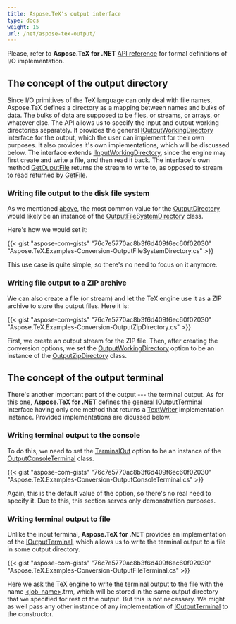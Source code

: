 ```yaml
---
title: Aspose.TeX's output interface
type: docs
weight: 15
url: /net/aspose-tex-output/
---
```


Please, refer to **Aspose.TeX for .NET** [API reference](https://apireference.aspose.com/tex/net/aspose.tex.io) for formal definitions of I/O implementation.

## **The concept of the output directory**
Since I/O primitives of the TeX language can only deal with file names, Aspose.TeX defines a directory as a mapping between names and bulks of data. The bulks of data are supposed to be files, or streams, or arrays, or whatever else. The API allows us to specify the input and output working directories separately. It provides the general [IOutputWorkingDirectory](https://apireference.aspose.com/tex/net/aspose.tex.io/ioutputworkingdirectory) interface for the output, which the user can implement for their own purposes. It also provides it's own implementations, which will be discussed below. The interface extends [IInputWorkingDirectory](https://apireference.aspose.com/tex/net/aspose.tex.io/iinputworkingdirectory), since the engine may first create and write a file, and then read it back. The interface's own method [GetOuputFile](https://apireference.aspose.com/tex/net/aspose.tex.io/ioutputworkingdirectory/methods/getoutputfile) returns the stream to write to, as opposed to stream to read returned by [GetFile](https://apireference.aspose.com/tex/net/aspose.tex.io/iinputworkingdirectory/methods/getfile).

### **Writing file output to the disk file system**

As we mentioned [above](/tex/net/latex-to-png/), the most common value for the [OutputDirectory](https://apireference.aspose.com/tex/net/aspose.tex/texoptions/properties/outputworkingdirectory) would likely be an instance of the [OutputFileSystemDirectory](https://apireference.aspose.com/tex/net/aspose.tex.io/outputfilesystemdirectory) class.

Here's how we would set it:

{{< gist "aspose-com-gists" "76c7e5770ac8b3f6d409f6ec60f02030" "Aspose.TeX.Examples-Conversion-OutputFileSystemDirectory.cs" >}}

This use case is quite simple, so there's no need to focus on it anymore.

### **Writing file output to a ZIP archive**

We can also create a file (or stream) and let the TeX engine use it as a ZIP archive to store the output files. Here it is:

{{< gist "aspose-com-gists" "76c7e5770ac8b3f6d409f6ec60f02030" "Aspose.TeX.Examples-Conversion-OutputZipDirectory.cs" >}}

First, we create an output stream for the ZIP file. Then, after creating the conversion options, we set the [OutputWorkingDirectory](https://apireference.aspose.com/tex/net/aspose.tex/texoptions/properties/outputworkingdirectory) option to be an instance of the [OutputZipDirectory](https://apireference.aspose.com/tex/net/aspose.tex.io/outputzipdirectory) class.

## **The concept of the output terminal**

There's another important part of the output --- the terminal output. As for this one, **Aspose.TeX for .NET** defines the general [IOutputTerminal](https://apireference.aspose.com/tex/net/aspose.tex.io/ioutputterminal) interface having only one method that returns a [TextWriter](https://docs.microsoft.com/en-us/dotnet/api/system.io.textwriter) implementation instance. Provided implementations are dicussed below.

### **Writing terminal output to the console**

To do this, we need to set the [TerminalOut](https://apireference.aspose.com/tex/net/aspose.tex/texoptions/properties/terminalout) option to be an instance of the [OutputConsoleTerminal](https://apireference.aspose.com/tex/net/aspose.tex.io/outputconsoleterminal) class.

{{< gist "aspose-com-gists" "76c7e5770ac8b3f6d409f6ec60f02030" "Aspose.TeX.Examples-Conversion-OutputConsoleTerminal.cs" >}}

Again, this is the default value of the option, so there's no real need to specify it. Due to this, this section serves only demonstration purposes.

### **Writing terminal output to file**

Unlike the input terminal, **Aspose.TeX for .NET** provides an implementation of the [IOutputTerminal](https://apireference.aspose.com/tex/net/aspose.tex.io/ioutputterminal), which allows us to write the terminal output to a file in some output directory.

{{< gist "aspose-com-gists" "76c7e5770ac8b3f6d409f6ec60f02030" "Aspose.TeX.Examples-Conversion-OutputFileTerminal.cs" >}} 

Here we ask the TeX engine to write the terminal output to the file with the name [<job_name>](/tex/net/tex-io/#tex-output).trm, which will be stored in the same output directory that we specified for rest of the output. But this is not necessary. We might as well pass any other instance of any implementation of [IOutputTerminal](https://apireference.aspose.com/tex/net/aspose.tex.io/ioutputterminal) to the constructor.